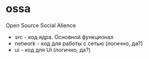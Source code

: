 # ossa
Open Source Social Alience

* src - код ядра. Основной функционал
* network - код для работы с сетью (логично, да?)
* ui - код для UI (логично, да?)
